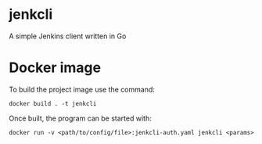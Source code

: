# jenkcli
A simple Jenkins client written in Go

# Docker image
To build the project image use the command:

```docker build . -t jenkcli```

Once built, the program can be started with:

```docker run -v <path/to/config/file>:jenkcli-auth.yaml jenkcli <params>```